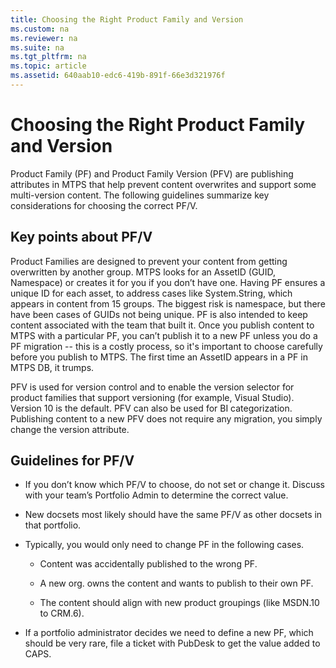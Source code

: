 ```yaml
---
title: Choosing the Right Product Family and Version
ms.custom: na
ms.reviewer: na
ms.suite: na
ms.tgt_pltfrm: na
ms.topic: article
ms.assetid: 640aab10-edc6-419b-891f-66e3d321976f
---
```

# Choosing the Right Product Family and Version
Product Family (PF) and Product Family Version (PFV) are publishing attributes in MTPS that help prevent content overwrites and support some multi-version content. The following guidelines summarize key considerations for choosing the correct PF/V.

## Key points about PF/V
Product Families are designed to prevent your content from getting overwritten by another group. MTPS looks for an AssetID (GUID, Namespace) or creates it for you if you don’t have one. Having PF ensures a unique ID for each asset, to address cases like System.String, which appears in content from 15 groups. The biggest risk is namespace, but there have been cases of GUIDs not being unique. PF is also intended to keep content associated with the team that built it. Once you publish content to MTPS with a particular PF, you can’t publish it to a new PF unless you do a PF migration -- this is a costly process, so it's important to choose carefully before you publish to MTPS. The first time an AssetID appears in a PF in MTPS DB, it trumps.

PFV is used for version control and to enable the version selector for product families that support versioning (for example, Visual Studio). Version 10 is the default. PFV can also be used for BI categorization. Publishing content to a new PFV does not require any migration, you simply change the version attribute.

## Guidelines for PF/V

-   If you don’t know which PF/V to choose, do not set or change it. Discuss with your team’s Portfolio Admin to determine the correct value.

-   New docsets most likely should have the same PF/V as other docsets in that portfolio.

-   Typically, you would only need to change PF in the following cases.

    -   Content was accidentally published to the wrong PF.

    -   A new org. owns the content and wants to publish to their own PF.

    -   The content should align with new product groupings (like MSDN.10 to CRM.6).

-   If a portfolio administrator decides we need to define a new PF, which should be very rare, file a ticket with PubDesk to get the value added to CAPS.

